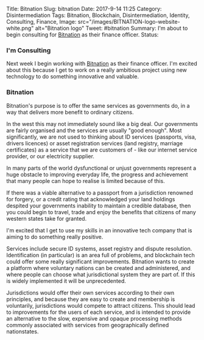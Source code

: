 Title: Bitnation
Slug: bitnation
Date: 2017-9-14 11:25
Category: Disintermediation
Tags: Bitnation, Blockchain, Disintermediation, Identity, Consulting, Finance,
Image: src="/images/BITNATION-logo-website-white.png" alt="Bitnation logo"
Tweet: #bitnation
Summary: I'm about to begin consulting for [Bitnation](http://bitnation.co) as their finance officer.
Status: 

### I'm Consulting

Next week I begin working with [Bitnation](http://bitnation.co) as their finance officer. I'm excited about this because I get to work on a really ambitious project using new technology to do something innovative and valuable. 

### Bitnation

Bitnation's purpose is to offer the same services as governments do, in a way that delivers more benefit to ordinary citizens. 

In the west this may not immediately sound like a big deal. Our governments are fairly organised and the services are usually "good enough". Most significantly, we are not used to thinking about ID services (passports, visa, drivers licences) or asset registration services (land registry, marriage certificates) as a service that we are customers of - like our internet service provider, or our electricity supplier. 

In many parts of the world dysfunctional or unjust governments represent a huge obstacle to improving everyday life, the progress and achievement that many people can hope to realise is limited because of this. 

If there was a viable alternative to a passport from a jurisdiction renowned for forgery, or a credit rating that acknowledged your land holdings despited your governments inability to maintain a credible database, then you could begin to travel, trade and enjoy the benefits that citizens of many western states take for granted.

I'm excited that I get to use my skills in an innovative tech company that is aiming to do something really positive.

Services include secure ID systems, asset registry and dispute resolution. Identification (in particular) is an area full of problems, and blockchain tech could offer some really significant improvements. Bitnation wants to create a platform where voluntary nations can be created and administered, and where people can choose what jurisdictional system they are part of. If this is widely implemented it will be unprecedented. 

Jurisdictions would offer their own services according to their own principles, and because they are easy to create and membership is voluntarily, jurisdictions would compete to attract citizens. This should lead to improvements for the users of each service, and is intended to provide an alternative to the slow, expensive and opaque processing methods commonly associated with services from geographically defined nationstates. 

